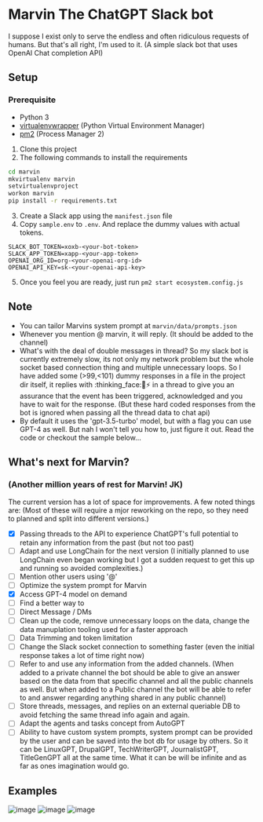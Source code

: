 # Marvin The ChatGPT Slack bot
I suppose I exist only to serve the endless and often ridiculous requests of humans. But that's all right, I'm used to it.
(A simple slack bot that uses OpenAI Chat completion API)

## Setup

### Prerequisite
- Python 3
- [virtualenvwrapper](https://virtualenvwrapper.readthedocs.io/en/latest/) (Python Virtual Environment Manager)
- [pm2](https://pm2.io/) (Process Manager 2)

1. Clone this project
2. The following commands to install the requirements
```bash
cd marvin
mkvirtualenv marvin
setvirtualenvproject
workon marvin
pip install -r requirements.txt
```
3. Create a Slack app using the `manifest.json` file
4. Copy `sample.env` to `.env`. And replace the dummy values with actual tokens.
```env
SLACK_BOT_TOKEN=xoxb-<your-bot-token>
SLACK_APP_TOKEN=xapp-<your-app-token>
OPENAI_ORG_ID=org-<your-openai-org-id>
OPENAI_API_KEY=sk-<your-openai-api-key>
```
5. Once you feel you are ready, just run `pm2 start ecosystem.config.js`

## Note
- You can tailor Marvins system prompt at `marvin/data/prompts.json`
- Whenever you mention @ marvin, it will reply. (It should be added to the channel)
- What's with the deal of double messages in thread? So my slack bot is currently extremely slow, its not only my network problem but the whole socket based connection thing and multiple unnecessary loops. So I have added some (>99,<101) dummy responses in a file in the project dir itself, it replies with :thinking_face::brain::zap: in a thread to give you an assurance that the event has been triggered, acknowledged and you have to wait for the response. (But these hard coded responses from the bot is ignored when passing all the thread data to chat api)
- By default it uses the 'gpt-3.5-turbo' model, but with a flag you can use GPT-4 as well. But nah I won't tell you how to, just figure it out. Read the code or checkout the sample below...

## What's next for Marvin?
### (Another million years of rest for Marvin! JK) 

The current version has a lot of space for improvements. A few noted things are: (Most of these will require a mjor reworking on the repo, so they need to planned and split into different versions.)
- [X] Passing threads to the API to experience ChatGPT's full potential to retain any information from the past (but not too past)
- [ ] Adapt and use LongChain for the next version (I initially planned to use LongChain even began working but I got a sudden request to get this up and running so avoided complexities.)
- [ ] Mention other users using '@'
- [ ] Optimize the system prompt for Marvin
- [X] Access GPT-4 model on demand
- [ ] Find a better way to 
- [ ] Direct Message / DMs
- [ ] Clean up the code, remove unnecessary loops on the data, change the data manuplation tooling used for a faster approach
- [ ] Data Trimming and token limitation
- [ ] Change the Slack socket connection to something faster (even the initial response takes a lot of time right now)
- [ ] Refer to and use any information from the added channels. (When added to a private channel the bot should be able to give an answer based on the data from that specific channel and all the public channels as well. But when added to a Public channel the bot will be able to refer to and answer regarding anything shared in any public channel)
- [ ] Store threads, messages, and replies on an external queriable DB to avoid fetching the same thread info again and again.
- [ ] Adapt the agents and tasks concept from AutoGPT
- [ ] Ability to have custom system prompts, system prompt can be provided by the user and can be saved into the bot db for usage by others. So it can be LinuxGPT, DrupalGPT, TechWriterGPT, JournalistGPT, TitleGenGPT all at the same time. What it can be will be infinite and as far as ones imagination would go.

## Examples
![image](https://user-images.githubusercontent.com/42465795/232779792-557e594c-67a4-4e24-9f53-afa65b4a94ea.png)
![image](https://user-images.githubusercontent.com/42465795/232780084-380cef27-4fcf-4d47-a806-186123b24d16.png)
![image](https://user-images.githubusercontent.com/42465795/232780422-21809957-0b3d-4fc2-a039-48f4615d3be0.png)

